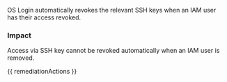 
OS Login automatically revokes the relevant SSH keys when an IAM user has their access revoked.

### Impact
Access via SSH key cannot be revoked automatically when an IAM user is removed.

<!-- DO NOT CHANGE -->
{{ remediationActions }}

